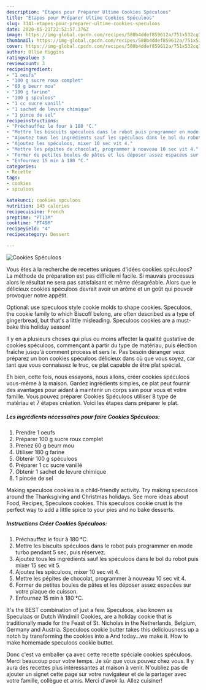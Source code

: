 ```yaml
---
description: "Étapes pour Préparer Ultime Cookies Spéculoos"
title: "Étapes pour Préparer Ultime Cookies Spéculoos"
slug: 3141-etapes-pour-preparer-ultime-cookies-speculoos
date: 2020-05-21T22:52:57.376Z
image: https://img-global.cpcdn.com/recipes/580b4ddef859612a/751x532cq70/cookies-speculoos-photo-principale-de-la-recette.jpg
thumbnail: https://img-global.cpcdn.com/recipes/580b4ddef859612a/751x532cq70/cookies-speculoos-photo-principale-de-la-recette.jpg
cover: https://img-global.cpcdn.com/recipes/580b4ddef859612a/751x532cq70/cookies-speculoos-photo-principale-de-la-recette.jpg
author: Ollie Higgins
ratingvalue: 3
reviewcount: 3
recipeingredient:
- "1 oeufs"
- "100 g sucre roux complet"
- "60 g beurr mou"
- "180 g farine"
- "100 g spculoos"
- "1 cc sucre vanill"
- "1 sachet de levure chimique"
- "1 pince de sel"
recipeinstructions:
- "Préchauffez le four à 180 °C."
- "Mettre les biscuits spéculoos dans le robot puis programmer en mode turbo pendant 5 sec, puis réservez."
- "Ajoutez tous les ingrédients sauf les spéculoos dans le bol du robot puis mixer 15 sec vit 5."
- "Ajoutez les spéculoos, mixer 10 sec vit 4."
- "Mettre les pépites de chocolat, programmer à nouveau 10 sec vit 4."
- "Former de petites boules de pâtes et les déposer assez espacées sur votre plaque de cuisson."
- "Enfournez 15 min à 180 °C."
categories:
- Recette
tags:
- cookies
- spculoos

katakunci: cookies spculoos 
nutrition: 143 calories
recipecuisine: French
preptime: "PT13M"
cooktime: "PT49M"
recipeyield: "4"
recipecategory: Dessert

---
```



![Cookies Spéculoos](https://img-global.cpcdn.com/recipes/580b4ddef859612a/751x532cq70/cookies-speculoos-photo-principale-de-la-recette.jpg)

Vous êtes à la recherche de recettes uniques d'idées cookies spéculoos? La méthode de préparation est pas difficile ni facile. Si mauvais processus alors le résultat ne sera pas satisfaisant et même désagréable. Alors que le délicieux cookies spéculoos devrait avoir un arôme et un goût qui pouvoir provoquer notre appétit.

Optional: use speculoos style cookie molds to shape cookies. Speculoos, the cookie family to which Biscoff belong, are often described as a type of gingerbread, but that&#39;s a little misleading. Speculoos cookies are a must-bake this holiday season!

Il y en a plusieurs choses qui plus ou moins affecter la qualité gustative de cookies spéculoos, commençant à partir du type de matériau, puis élection fraîche jusqu'à comment process et sers le. Pas besoin déranger veux préparez un bon cookies spéculoos délicieux dans où que vous soyez, car tant que vous connaissez le truc, ce plat capable de être plat spécial.


Eh bien, cette fois, nous essayons, nous allons, créer cookies spéculoos vous-même à la maison. Gardez ingrédients simples, ce plat peut fournir des avantages pour aidant à maintenir un corps sain pour vous et votre famille. Vous pouvez préparer Cookies Spéculoos utiliser 8 type de matériau et 7 étapes création. Voici les étapes dans préparer le plat.

<!--inarticleads1-->

##### Les ingrédients nécessaires pour faire Cookies Spéculoos:

1. Prendre 1 oeufs
1. Préparer 100 g sucre roux complet
1. Prenez 60 g beurr mou
1. Utiliser 180 g farine
1. Obtenir 100 g spéculoos
1. Préparer 1 cc sucre vanillé
1. Obtenir 1 sachet de levure chimique
1.  1 pincée de sel


Making speculoos cookies is a child-friendly activity. Try making speculoos around the Thanksgiving and Christmas holidays. See more ideas about Food, Recipes, Speculoos cookies. This speculoos cookie crust is the perfect way to add a little spice to your pies and no bake desserts. 

<!--inarticleads2-->

##### Instructions Créer Cookies Spéculoos:

1. Préchauffez le four à 180 °C.
1. Mettre les biscuits spéculoos dans le robot puis programmer en mode turbo pendant 5 sec, puis réservez.
1. Ajoutez tous les ingrédients sauf les spéculoos dans le bol du robot puis mixer 15 sec vit 5.
1. Ajoutez les spéculoos, mixer 10 sec vit 4.
1. Mettre les pépites de chocolat, programmer à nouveau 10 sec vit 4.
1. Former de petites boules de pâtes et les déposer assez espacées sur votre plaque de cuisson.
1. Enfournez 15 min à 180 °C.


It&#39;s the BEST combination of just a few. Speculoos, also known as Speculaas or Dutch Windmill Cookies, are a holiday cookie that is traditionally made for the Feast of St. Nicholas in the Netherlands, Belgium, Germany and Austria. Speculoos cookie butter takes this deliciousness up a notch by transforming the cookies into a And today…we make it. How to make homemade speculoos cookie butter. 


Donc c'est va emballer ça avec cette recette spéciale cookies spéculoos. Merci beaucoup pour votre temps. Je sûr que vous pouvez chez vous. Il y aura des recettes plus  intéressantes at maison à venir. N'oubliez pas de ajouter un signet cette page sur votre navigateur et de la partager avec votre famille, collègue et amis. Merci d'avoir lu. Allez cuisiner!
